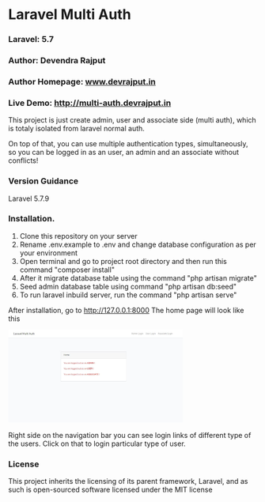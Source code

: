 # Laravel Multi Auth

### Laravel: 5.7

### Author: Devendra Rajput

### Author Homepage: <a href="www.devrajput.in" target="_blank">www.devrajput.in</a>

### Live Demo: <a href="http://multi-auth.devrajput.in" target="_blank">http://multi-auth.devrajput.in</a>

This project is just create admin, user and associate side (multi auth), which is totaly isolated from laravel normal auth.

On top of that, you can use multiple authentication types, simultaneously, so you can be logged in as an user, an admin and an associate without conflicts!

### Version Guidance

Laravel 5.7.9

### Installation.

1. Clone this repository on your server
2. Rename .env.example to .env and change database configuration as per your environment
3. Open terminal and go to project root directory and then run this command "composer install"
4. After it migrate  database table using the command "php artisan migrate"
5. Seed admin database table using command "php artisan db:seed"
6. To run laravel inbuild server, run the command "php artisan serve"

After installation, go to http://127.0.0.1:8000
The home page will look like this

<img src="public/images/multi-auth.JPG" width="70%">

Right side on the navigation bar you can see login links of different type of the users. Click on that to login particular type of user.


### License
This project inherits the licensing of its parent framework, Laravel, and as such is open-sourced software licensed under the MIT license
